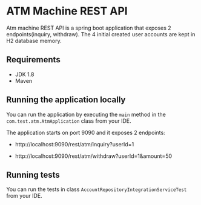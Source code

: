 # ATM Machine REST API

Atm machine REST API is a spring boot application that exposes 2 endpoints(inquiry, withdraw). The 4 initial created user accounts are kept in H2 database memory.

## Requirements

- JDK 1.8
- Maven

## Running the application locally

You can run the application by executing the `main` method in the `com.test.atm.AtmApplication` class from your IDE.


The application starts on port 9090 and it exposes 2 endpoints:

- http://localhost:9090/rest/atm/inquiry?userId=1

- http://localhost:9090/rest/atm/withdraw?userId=1&amount=50

## Running tests

You can run the tests in class `AccountRepositoryIntegrationServiceTest` from your IDE.
